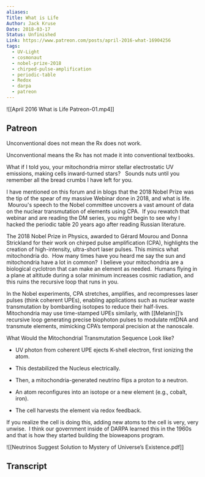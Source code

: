 ```yaml
---
aliases:
Title: What is Life
Author: Jack Kruse
Date: 2018-03-17
Status: Unfinished
Link: https://www.patreon.com/posts/april-2016-what-16904256
tags:
  - UV-Light
  - cosmonaut
  - nobel-prize-2018
  - chirped-pulse-amplification
  - periodic-table
  - Redox
  - darpa
  - patreon
---
```

![[April 2016 What is Life Patreon-01.mp4]]

## Patreon

Unconventional does not mean the Rx does not work.

Unconventional means the Rx has not made it into conventional textbooks.

What if I told you, your mitochondria mirror stellar electrostatic UV emissions, making cells inward-turned stars?   Sounds nuts until you remember all the bread crumbs I have left for you.  

I have mentioned on this forum and in blogs that the 2018 Nobel Prize was the tip of the spear of my massive Webinar done in 2018, and what is life.  Mourou's speech to the Nobel committee uncovers a vast amount of data on the nuclear transmutation of elements using CPA.  If you rewatch that webinar and are reading the DM series, you might begin to see why I hacked the periodic table 20 years ago after reading Russian literature.  

The 2018 Nobel Prize in Physics, awarded to Gérard Mourou and Donna Strickland for their work on chirped pulse amplification (CPA), highlights the creation of high-intensity, ultra-short laser pulses. This mimics what mitochondria do.  How many times have you heard me say the sun and mitochondria have a lot in common?  I believe your mitochondria are a biological cyclotron that can make an element as needed.  Humans flying in a plane at altitude during a solar minimum increases cosmic radiation, and this ruins the recursive loop that runs in you.    
  
In the Nobel experiments, CPA stretches, amplifies, and recompresses laser pulses (think coherent UPEs), enabling applications such as nuclear waste transmutation by bombarding isotopes to reduce their half-lives. Mitochondria may use time-stamped UPEs similarly, with [[Melanin]]’s recursive loop generating precise biophoton pulses to modulate mtDNA and transmute elements, mimicking CPA’s temporal precision at the nanoscale.

What Would the Mitochondrial Transmutation Sequence Look like? 

- UV photon from coherent UPE ejects K-shell electron, first ionizing the atom.
    
- This destabilized the Nucleus electrically.
    
- Then, a mitochondria-generated neutrino flips a proton to a neutron.
    
- An atom reconfigures into an isotope or a new element (e.g., cobalt, iron).
    
- The cell harvests the element via redox feedback.
    

If you realize the cell is doing this, adding new atoms to the cell is very, very unwise.  I think our government inside of DARPA learned this in the 1960s and that is how they started building the bioweapons program.

![[Neutrinos Suggest Solution to Mystery of Universe’s Existence.pdf]]


## Transcript

